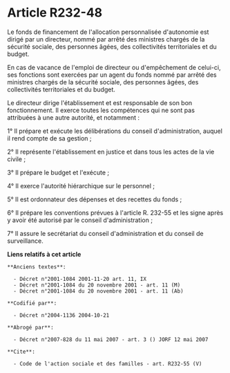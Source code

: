 # Article R232-48

Le fonds de financement de l'allocation personnalisée d'autonomie est dirigé par un directeur, nommé par arrêté des ministres
chargés de la sécurité sociale, des personnes âgées, des collectivités territoriales et du budget.

En cas de vacance de l'emploi de directeur ou d'empêchement de celui-ci, ses fonctions sont exercées par un agent du fonds
nommé par arrêté des ministres chargés de la sécurité sociale, des personnes âgées, des collectivités territoriales et du
budget.

Le directeur dirige l'établissement et est responsable de son bon fonctionnement. Il exerce toutes les compétences qui ne
sont pas attribuées à une autre autorité, et notamment :

1° Il prépare et exécute les délibérations du conseil d'administration, auquel il rend compte de sa gestion ;

2° Il représente l'établissement en justice et dans tous les actes de la vie civile ;

3° Il prépare le budget et l'exécute ;

4° Il exerce l'autorité hiérarchique sur le personnel ;

5° Il est ordonnateur des dépenses et des recettes du fonds ;

6° Il prépare les conventions prévues à l'article R. 232-55 et les signe après y avoir été autorisé par le conseil
d'administration ;

7° Il assure le secrétariat du conseil d'administration et du conseil de surveillance.

**Liens relatifs à cet article**

	**Anciens textes**:

	  - Décret n°2001-1084 2001-11-20 art. 11, IX
	  - Décret n°2001-1084 du 20 novembre 2001 - art. 11 (M)
	  - Décret n°2001-1084 du 20 novembre 2001 - art. 11 (Ab)

	**Codifié par**:

	  - Décret n°2004-1136 2004-10-21

	**Abrogé par**:

	  - Décret n°2007-828 du 11 mai 2007 - art. 3 () JORF 12 mai 2007

	**Cite**:

	  - Code de l'action sociale et des familles - art. R232-55 (V)
